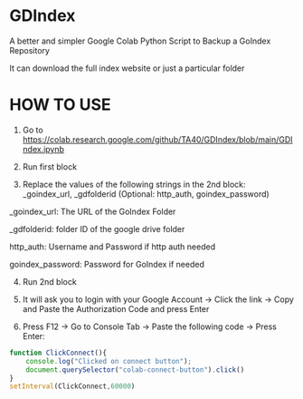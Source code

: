 # GDIndex
A better and simpler Google Colab Python Script to Backup a GoIndex Repository

It can download the full index website or just a particular folder

# HOW TO USE
1. Go to https://colab.research.google.com/github/TA40/GDIndex/blob/main/GDIndex.ipynb

2. Run first block

3. Replace the values of the following strings in the 2nd block: _goindex_url, _gdfolderid (Optional: http_auth, goindex_password)

_goindex_url: The URL of the GoIndex Folder

_gdfolderid: folder ID of the google drive folder

http_auth: Username and Password if http auth needed

goindex_password: Password for GoIndex if needed

4. Run 2nd block

5. It will ask you to login with your Google Account -> Click the link -> Copy and Paste the Authorization Code and press Enter

6. Press F12 -> Go to Console Tab -> Paste the following code -> Press Enter:
```js
function ClickConnect(){
    console.log("Clicked on connect button"); 
    document.querySelector("colab-connect-button").click()
}
setInterval(ClickConnect,60000)
```
